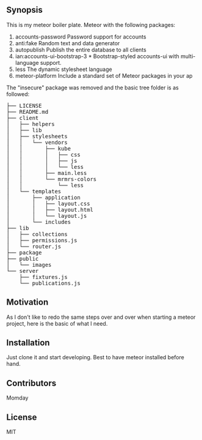 ## Synopsis

This is my meteor boiler plate.
Meteor with the following packages:

1. accounts-password            Password support for accounts
2. anti:fake                    Random text and data generator
3. autopublish                  Publish the entire database to all clients
4. ian:accounts-ui-bootstrap-3  * Bootstrap-styled accounts-ui with multi-language support.
5. less                         The dynamic stylesheet language
6. meteor-platform              Include a standard set of Meteor packages in your ap

The "insecure" package was removed and the basic tree folder is as followed:

<pre>
├── LICENSE
├── README.md
├── client
│   ├── helpers
│   ├── lib
│   ├── stylesheets
│   │   └── vendors
│   │       ├── kube
│   │       │   ├── css
│   │       │   ├── js
│   │       │   └── less
│   │       ├── main.less
│   │       └── mrmrs-colors
│   │           └── less
│   └── templates
│       ├── application
│       │   ├── layout.css
│       │   ├── layout.html
│       │   └── layout.js
│       └── includes
├── lib
│   ├── collections
│   ├── permissions.js
│   └── router.js
├── package
├── public
│   └── images
└── server
    ├── fixtures.js
    └── publications.js
</pre>

## Motivation

As I don't like to redo the same steps over and over when starting a meteor
project, here is the basic of what I need.

## Installation

Just clone it and start developing.
Best to have meteor installed before hand.

## Contributors

Momday

## License
MIT
